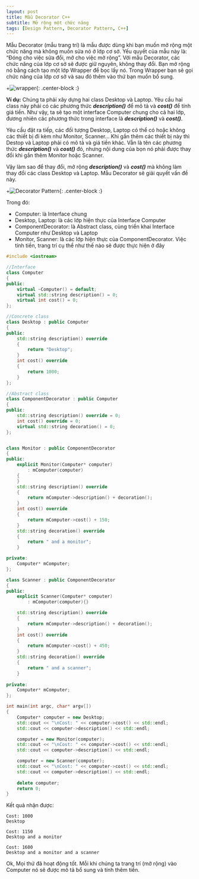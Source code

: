 ```yaml
---
layout: post
title: Mẫu Decorator C++
subtitle: Mở rộng một chức năng
tags: [Design Pattern, Decorator Pattern, C++]
---
```


Mẫu Decorator (mẫu trang trí) là mẫu được dùng khi bạn muốn mở rộng một chức năng mà không muốn sửa nó ở lớp cơ sở. Yếu quyết của mẫu này là: “Đóng cho việc sửa đổi, mở cho việc mở rộng”. Với mẫu Decorator, các chức năng của lớp cơ sở sẽ được giữ nguyên, không thay đổi. Bạn mở rộng nó bằng cách tạo một lớp Wrapper để bọc lấy nó. Trong Wrapper bạn sẽ gọi chức năng của lớp cơ sở và sau đó thêm vào thứ bạn muốn bổ sung.

+![wrapper](https://github.com/bachns/bachns.github.io/blob/master/img/wrapper.png?raw=true){: .center-block :}

**Ví dụ:** Chúng ta phải xây dựng hai class Desktop và Laptop. Yêu cầu hai class này phải có các phương thức ***description()*** để mô tả và ***cost()*** để tính giá tiền. Như vậy, ta sẽ tạo một interface Computer chung cho cả hai lớp, đương nhiên các phương thức trong interface là ***description()*** và ***cost()***.

Yêu cầu đặt ra tiếp, các đối tượng Desktop, Laptop có thể có hoặc không các thiết bị đi kèm như Monitor, Scanner… Khi gắn thêm các thiết bị này thì Destop và Laptop phải có mô tả và giá tiền khác. Vẫn là tên các phương thức ***description()*** và ***cost()*** đó, nhưng nội dung của bọn nó phải được thay đổi khi gắn thêm Monitor hoặc Scanner.

Vậy làm sao để thay đổi, mở rộng ***description()*** và ***cost()*** mà không làm thay đổi các class Desktop và Laptop. Mẫu Decorator sẽ giải quyết vấn đề này.

+![Decorator Pattern](https://github.com/bachns/bachns.github.io/blob/master/img/decorator-pattern.png?raw=true){: .center-block :}

Trong đó:
* Computer: là Interface chung
* Desktop, Laptop: là các lớp hiện thực của Interface Computer
* ComponentDecorator: là Abstract class, cùng triển khai Interface Computer như Desktop và Laptop
* Monitor, Scanner: là các lớp hiện thực của ComponentDecorator. Việc tính tiền, trang trí cụ thể như thế nào sẽ được thực hiện ở đây

```cpp
#include <iostream>

//Interface
class Computer
{
public:
	virtual ~Computer() = default;
	virtual std::string description() = 0;
	virtual int cost() = 0;
};

//Concrete class
class Desktop : public Computer
{
public:
	std::string description() override
	{
		return "Desktop";
	}
	int cost() override
	{
		return 1000;
	}
};

//Abstract class
class ComponentDecorator : public Computer
{
public:
	std::string description() override = 0;
	int cost() override = 0;
	virtual std::string decoration() = 0;
};


class Monitor : public ComponentDecorator
{
public:
	explicit Monitor(Computer* computer)
		: mComputer(computer)
	{
	}
	std::string description() override
	{
		return mComputer->description() + decoration();
	}
	int cost() override
	{
		return mComputer->cost() + 150;
	}
	std::string decoration() override
	{
		return " and a monitor";
	}

private:
	Computer* mComputer;
};

class Scanner : public ComponentDecorator
{
public:
	explicit Scanner(Computer* computer)
		: mComputer(computer){}

	std::string description() override
	{
		return mComputer->description() + decoration();
	}
	int cost() override
	{
		return mComputer->cost() + 450;
	}
	std::string decoration() override
	{
		return " and a scanner";
	}
	
private:
	Computer* mComputer;
};

int main(int argc, char* argv[])
{
	Computer* computer = new Desktop;
	std::cout << "\nCost: " << computer->cost() << std::endl;
	std::cout << computer->description() << std::endl;

	computer = new Monitor(computer);
	std::cout << "\nCost: " << computer->cost() << std::endl;
	std::cout << computer->description() << std::endl;

	computer = new Scanner(computer);
	std::cout << "\nCost: " << computer->cost() << std::endl;
	std::cout << computer->description() << std::endl;
	
	delete computer;
	return 0;
}
```

Kết quả nhận được:

```shell
Cost: 1000
Desktop
 
Cost: 1150
Desktop and a monitor
 
Cost: 1600
Desktop and a monitor and a scanner
```

Ok, Mọi thứ đã hoạt động tốt. Mỗi khi chúng ta trang trí (mở rộng) vào Computer nó sẽ được mô tả bổ sung và tính thêm tiền. 
